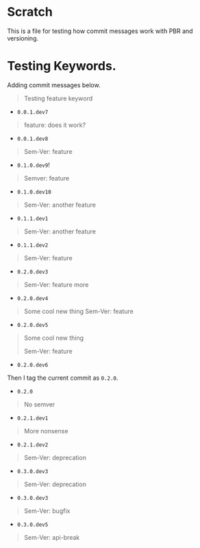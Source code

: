 # Scratch

This is a file for testing how commit messages work
with PBR and versioning.

# Testing Keywords.

Adding commit messages below.

> Testing feature keyword
- `0.0.1.dev7`

> feature: does it work?
- `0.0.1.dev8`

> Sem-Ver: feature
- `0.1.0.dev9`!

> Semver: feature
- `0.1.0.dev10`

> Sem-Ver: another feature
- `0.1.1.dev1`

> Sem-Ver: another feature
- `0.1.1.dev2`

> Sem-Ver: feature
- `0.2.0.dev3`

> Sem-Ver: feature more
- `0.2.0.dev4`

> Some cool new thing
> Sem-Ver: feature
- `0.2.0.dev5`

> Some cool new thing
>
> Sem-Ver: feature
- `0.2.0.dev6`

Then I tag the current commit as `0.2.0`.
- `0.2.0`

> No semver
- `0.2.1.dev1`

> More nonsense
- `0.2.1.dev2`

> Sem-Ver: deprecation
- `0.3.0.dev3`

> Sem-Ver: deprecation
- `0.3.0.dev3`

> Sem-Ver: bugfix
- `0.3.0.dev5`

> Sem-Ver: api-break
